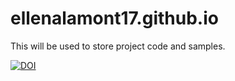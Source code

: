 # ellenalamont17.github.io
This will be used to store project code and samples.

[![DOI](https://zenodo.org/badge/686516378.svg)](https://zenodo.org/badge/latestdoi/686516378)
